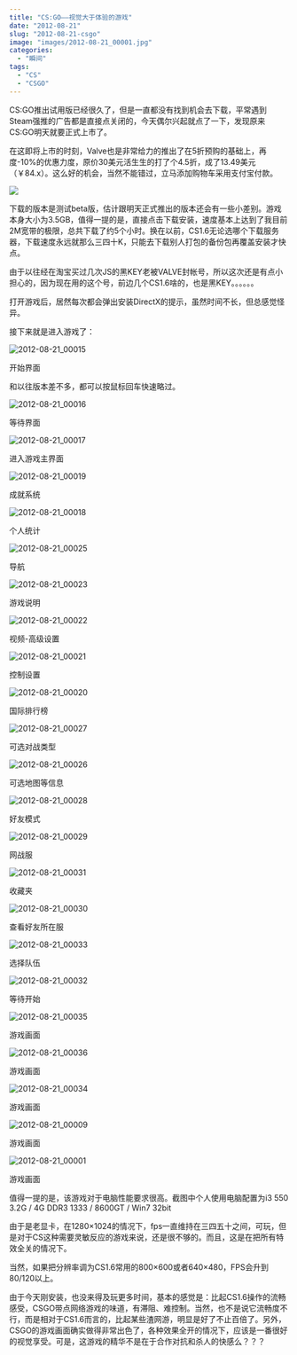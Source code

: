 ```yaml
---
title: "CS:GO——视觉大于体验的游戏"
date: "2012-08-21"
slug: "2012-08-21-csgo"
image: "images/2012-08-21_00001.jpg"
categories: 
  - "瞬间"
tags: 
  - "CS"
  - "CSGO"
---
```


CS:GO推出试用版已经很久了，但是一直都没有找到机会去下载，平常遇到Steam强推的广告都是直接点关闭的，今天偶尔兴起就点了一下，发现原来CS:GO明天就要正式上市了。

在这即将上市的时刻，Valve也是非常给力的推出了在5折预购的基础上，再度-10%的优惠力度，原价30美元活生生的打了个4.5折，成了13.49美元（￥84.x）。这么好的机会，当然不能错过，立马添加购物车采用支付宝付款。

![](images/23.jpg)

下载的版本是测试beta版，估计跟明天正式推出的版本还会有一些小差别。游戏本身大小为3.5GB，值得一提的是，直接点击下载安装，速度基本上达到了我目前2M宽带的极限，总共下载了约5个小时。换在以前，CS1.6无论选哪个下载服务器，下载速度永远就那么三四十K，只能去下载别人打包的备份包再覆盖安装才快点。

由于以往经在淘宝买过几次JS的黑KEY老被VALVE封帐号，所以这次还是有点小担心的，因为现在用的这个号，前边几个CS1.6啥的，也是黑KEY。。。。。。

打开游戏后，居然每次都会弹出安装DirectX的提示，虽然时间不长，但总感觉怪异。

接下来就是进入游戏了：

![](images/2012-08-21_00015.jpg "2012-08-21_00015")

开始界面

和以往版本差不多，都可以按鼠标回车快速略过。

![](images/2012-08-21_00016.jpg "2012-08-21_00016")

等待界面

![](images/2012-08-21_00017.jpg "2012-08-21_00017")

进入游戏主界面

![](images/2012-08-21_00019.jpg "2012-08-21_00019")

成就系统

![](images/2012-08-21_00018.jpg "2012-08-21_00018")

个人统计

![](images/2012-08-21_00025.jpg "2012-08-21_00025")

导航

![](images/2012-08-21_00023.jpg "2012-08-21_00023")

游戏说明

![](images/2012-08-21_00022.jpg "2012-08-21_00022")

视频-高级设置

![](images/2012-08-21_00021.jpg "2012-08-21_00021")

控制设置

![](images/2012-08-21_00020.jpg "2012-08-21_00020")

国际排行榜

![](images/2012-08-21_00027.jpg "2012-08-21_00027")

可选对战类型

![](images/2012-08-21_00026.jpg "2012-08-21_00026")

可选地图等信息

![](images/2012-08-21_00028.jpg "2012-08-21_00028")

好友模式

![](images/2012-08-21_00029.jpg "2012-08-21_00029")

网战服

![](images/2012-08-21_00031.jpg "2012-08-21_00031")

收藏夹

![](images/2012-08-21_00030.jpg "2012-08-21_00030")

查看好友所在服

![](images/2012-08-21_00033.jpg "2012-08-21_00033")

 选择队伍

![](images/2012-08-21_00032.jpg "2012-08-21_00032")

 等待开始

![](images/2012-08-21_00035.jpg "2012-08-21_00035")

游戏画面

![](images/2012-08-21_00036.jpg "2012-08-21_00036")

游戏画面

![](images/2012-08-21_00034.jpg "2012-08-21_00034") 

游戏画面

![](images/2012-08-21_00009.jpg "2012-08-21_00009")

游戏画面

![](images/2012-08-21_00001.jpg "2012-08-21_00001")

游戏画面

值得一提的是，该游戏对于电脑性能要求很高。截图中个人使用电脑配置为i3 550 3.2G / 4G DDR3 1333 / 8600GT / Win7 32bit

由于是老显卡，在1280×1024的情况下，fps一直维持在三四五十之间，可玩，但是对于CS这种需要灵敏反应的游戏来说，还是很不够的。而且，这是在把所有特效全关的情况下。

当然，如果把分辨率调为CS1.6常用的800×600或者640×480，FPS会升到80/120以上。

由于今天刚安装，也没来得及玩更多时间，基本的感觉是：比起CS1.6操作的流畅感受，CSGO带点网络游戏的味道，有滞阻、难控制。当然，也不是说它流畅度不行，而是相对于CS1.6而言的，比起某些渣网游，明显是好了不止百倍了。另外，CSGO的游戏画面确实做得非常出色了，各种效果全开的情况下，应该是一番很好的视觉享受。可是，这游戏的精华不是在于合作对抗和杀人的快感么？？？
